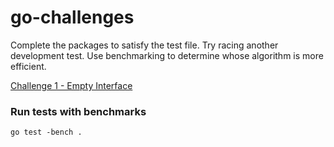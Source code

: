 # go-challenges
Complete the packages to satisfy the test file.  Try racing another development test.  Use benchmarking to determine whose algorithm is more efficient.

[Challenge 1 - Empty Interface](https://github.com/andrewspringman/go-challenges/tree/master/challenge-1)

### Run tests with benchmarks

```
go test -bench .
```
